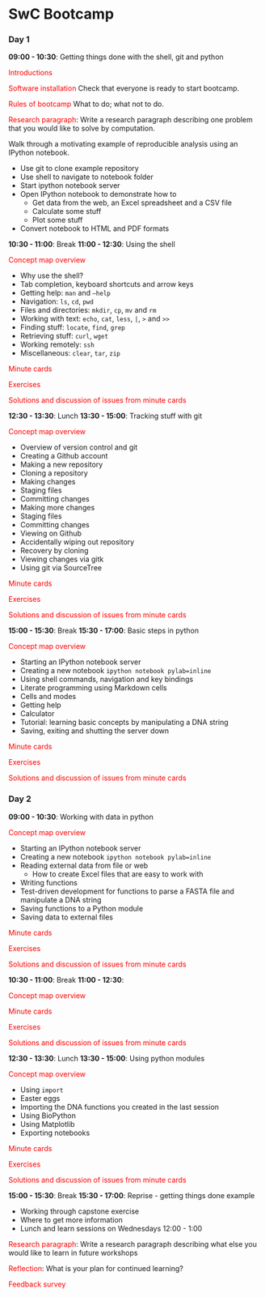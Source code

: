 SwC Bootcamp
====

### Day 1

**09:00 - 10:30**: Getting things done with the shell, git and python

<font color=red>Introductions</font>

<font color=red>Software installation</font> Check that everyone is ready to start bootcamp.

<font color=red>Rules of bootcamp</font> What to do; what not to do.

<font color=red>Research paragraph</font>: Write a research paragraph describing one problem that you would like to solve by computation.

Walk through a motivating example of reproducible analysis using an IPython notebook.

* Use git to clone example repository
* Use shell to navigate to notebook folder
* Start ipython notebook server
* Open IPython notebook to demonstrate how to
	* Get data from the web, an Excel spreadsheet and a CSV file
	* Calculate some stuff
	* Plot some stuff
* Convert notebook to HTML and PDF formats

**10:30 - 11:00**: Break
**11:00 - 12:30**: Using the shell

<font color=red>Concept map overview</font>

* Why use the shell?
* Tab completion, keyboard shortcuts and arrow keys
* Getting help: `man` and `—help`
* Navigation: `ls`, `cd`, `pwd`
* Files and directories: `mkdir`, `cp`, `mv` and `rm`
* Working with text: `echo`, `cat`, `less`, `|`, `>` and `>>`
* Finding stuff: `locate`, `find`, `grep`
* Retrieving stuff: `curl`, `wget`
* Working remotely: `ssh`
* Miscellaneous: `clear`, `tar`, `zip`

<font color=red>Minute cards</font>

<font color=red>Exercises</font>

<font color=red>Solutions and discussion of issues from minute cards</font>

**12:30 - 13:30**: Lunch
**13:30 - 15:00**: Tracking stuff with git

<font color=red>Concept map overview</font>

* Overview of version control and git
* Creating a Github account
* Making a new repository
* Cloning a repository
* Making changes
* Staging files
* Committing changes
* Making more changes
* Staging files
* Committing changes
* Viewing on Github
* Accidentally wiping out repository
* Recovery by cloning
* Viewing changes via gitk
* Using git via SourceTree

<font color=red>Minute cards</font>

<font color=red>Exercises</font>

<font color=red>Solutions and discussion of issues from minute cards</font>

**15:00 - 15:30**: Break
**15:30 - 17:00**: Basic steps in python

<font color=red>Concept map overview</font>

* Starting an IPython notebook server
* Creating a new notebook `ipython notebook pylab=inline`
* Using shell commands, navigation and key bindings
* Literate programming using Markdown cells
* Cells and modes
* Getting help
* Calculator
* Tutorial: learning basic concepts by manipulating a DNA string
* Saving, exiting and shutting the server down

<font color=red>Minute cards</font>

<font color=red>Exercises</font>

<font color=red>Solutions and discussion of issues from minute cards</font>

### Day 2

**09:00 - 10:30**: Working with data in python

<font color=red>Concept map overview</font>

* Starting an IPython notebook server
* Creating a new notebook `ipython notebook pylab=inline`
* Reading external data from file or web
	* How to create Excel files that are easy to work with
* Writing functions
* Test-driven development for functions to parse a FASTA file and manipulate a DNA string
* Saving functions to a Python module
* Saving data to external files

<font color=red>Minute cards</font>

<font color=red>Exercises</font>

<font color=red>Solutions and discussion of issues from minute cards</font>

**10:30 - 11:00**: Break
**11:00 - 12:30**:

<font color=red>Concept map overview</font>


<font color=red>Minute cards</font>

<font color=red>Exercises</font>

<font color=red>Solutions and discussion of issues from minute cards</font>

**12:30 - 13:30**: Lunch
**13:30 - 15:00**: Using python modules

<font color=red>Concept map overview</font>

* Using `import`
* Easter eggs
* Importing the DNA functions you created in the last session
* Using BioPython
* Using Matplotlib
* Exporting notebooks

<font color=red>Minute cards</font>

<font color=red>Exercises</font>

<font color=red>Solutions and discussion of issues from minute cards</font>

**15:00 - 15:30**: Break
**15:30 - 17:00**: Reprise - getting things done example

* Working through capstone exercise
* Where to get more information
* Lunch and learn sessions on Wednesdays 12:00 - 1:00

<font color=red>Research paragraph</font>: Write a research paragraph describing what else you would like to learn in future workshops

<font color=red>Reflection</font>: What is your plan for continued learning?

<font color=red>Feedback survey</font>
